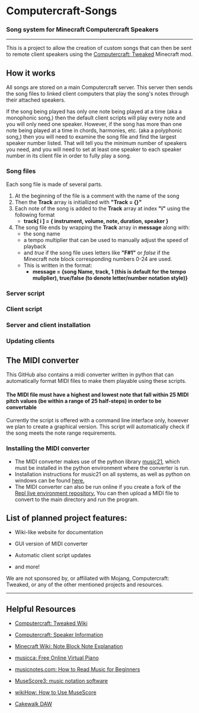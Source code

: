 # Computercraft-Songs
### Song system for Minecraft Computercraft Speakers
___

This is a project to allow the creation of custom songs that can then be sent to remote client speakers using the [Computercraft: Tweaked](https://tweaked.cc/) Minecraft mod.

## How it works

All songs are stored on a main Computercraft server. This server then sends the song files to linked client computers that play the song's notes through their attached speakers.

If the song being played has only one note being played at a time (aka a monophonic song,) then the default client scripts will play every note and you will only need one speaker. However, if the song has more than one note being played at a time in chords, harmonies, etc. (aka a polyphonic song,) then you will need to examine the song file and find the largest speaker number listed. That will tell you the minimum number of speakers you need, and you will need to set at least one speaker to each speaker number in its client file in order to fully play a song.

### Song files

Each song file is made of several parts.

1. At the beginning of the file is a comment with the name of the song
2. Then the **Track** array is initiallized with **"Track = {}"**
3. Each note of the song is added to the **Track** array at index **"i"** using the following format
    - **track[ i ] = { instrument, volume, note, duration, speaker }**
4. The song file ends by wrapping the **Track** array in **message** along with:
    - the song name 
    - a tempo multiplier that can be used to manually adjust the speed of playback
    - and *true* if the song file uses letters like **"F#1"** or *false* if the Minecraft note block corresponding numbers 0-24 are used.
    - This is written in the format:
        - **message = {song Name, track, 1 (this is default for the tempo muliplier), true/false (to denote letter/number notation style)}**

### Server script
### Client script
### Server and client installation
### Updating clients

## The MIDI converter

This GitHub also contains a midi converter written in python that can automatically format MIDI files to make them playable using these scripts.

#### The MIDI file must have a highest and lowest note that fall within 25 MIDI pitch values (be within a range of 25 half-steps) in order to be convertable

Currently the script is offered with a command line interface only, however we plan to create a graphical version. This script will automatically check if the song meets the note range requirements.

### Installing the MIDI converter
- The MIDI converter makes use of the python library [music21](http://web.mit.edu/music21/), which must be installed in the python environment where the converter is run.
- Installation instructions for music21 on all systems, as well as python on windows can be found [here.](http://web.mit.edu/music21/doc/usersGuide/usersGuide_01_installing.html) 
- The MIDI converter can also be run online if you create a fork of the [Repl live environment repository.](https://replit.com/@mscompsci/MIDI-Test#main.py) You can then upload a MIDI file to convert to the main directory and run the program.



## List of planned project features:

* Wiki-like website for documentation

* GUI version of MIDI converter

* Automatic client script updates

* and more!


We are not sponsored by, or affiliated with Mojang, Computercraft: Tweaked, or any of the other mentioned projects and resources.

___

## Helpful Resources

* [Computercraft: Tweaked Wiki](https://tweaked.cc/)

* [Computercraft: Speaker Information](https://tweaked.cc/peripheral/speaker.html)

* [Minecraft Wiki: Note Block Note Explanation](https://minecraft.fandom.com/wiki/Note_Block#Notes)

* [musicca: Free Online Virtual Piano](https://www.musicca.com/piano)

* [musicnotes.com: How to Read Music for Beginners](https://www.musicnotes.com/now/tips/how-to-read-sheet-music/)

* [MuseScore3: music notation software](https://musescore.org/en)

* [wikiHow: How to Use MuseScore](https://www.wikihow.com/Use-MuseScore)

* [Cakewalk DAW](https://www.bandlab.com/products/cakewalk)
